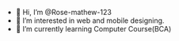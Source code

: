 - 👋 Hi, I’m @Rose-mathew-123
- 👀 I’m interested in web and mobile designing.
- 🌱 I’m currently learning Computer Course(BCA)
<!---
Rose-mathew-123/Rose-mathew-123 is a ✨ special ✨ repository because its `README.md` (this file) appears on your GitHub profile.
You can click the Preview link to take a look at your changes.
--->
